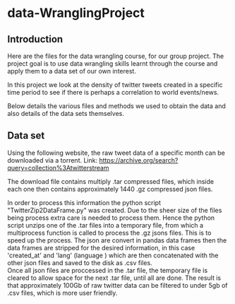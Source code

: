 # data-WranglingProject

## Introduction

Here are the files for the data wrangling course, for our group project.
The project goal is to use data wrangling skills learnt through the course and apply them
to a data set of our own interest.

In this project we look at the density of twitter tweets created in a specific time period 
to see if there is perhaps a correlation to world events/news.

Below details the various files and methods we used to obtain the data and also details of the
data sets themselves.


## Data set

Using the following website, the raw tweet data of a specific month can be downloaded via a torrent.
Link:  https://archive.org/search?query=collection%3Atwitterstream

The download file contains multiply .tar compressed files, which inside each one then contains
approximately 1440 .gz compressed json files. 

In order to process this information the python script "TwitterZip2DataFrame.py" was created.
Due to the sheer size of the files being process extra care is needed to process them.
Hence the python script unzips one of the .tar files into a temporary file, from which a
multiprocess function is called to process the .gz jsons files. 
This is to speed up the process. The json are convert in pandas data frames then the data frames
are stripped for the desired information, in this case 'created_at' and 'lang' (language )
which are then concatenated with the other json files and saved to the disk as .csv files.  
Once all json files are proccessed in the .tar file, the temporary file is cleared to allow space 
for the next .tar file, until all are done. The result is that approximately 100Gb of raw twitter 
data can be filtered to under 5gb of .csv files, which is more user friendly. 
